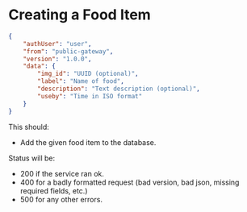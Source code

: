 # Creating a Food Item
```json
{
    "authUser": "user",
    "from": "public-gateway",
    "version": "1.0.0",
    "data": {
        "img_id": "UUID (optional)",
        "label": "Name of food",
        "description": "Text description (optional)",
        "useby": "Time in ISO format"
    }
}
```

This should:
- Add the given food item to the database.

Status will be:
- 200 if the service ran ok.
- 400 for a badly formatted request (bad version, bad json, missing required fields, etc.)
- 500 for any other errors.
